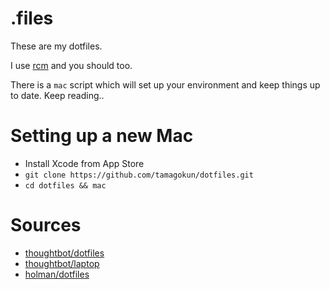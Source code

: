 # .files

These are my dotfiles.

I use [rcm](http://robots.thoughtbot.com/rcm-for-rc-files-in-dotfiles-repos) and you should too.

There is a `mac` script which will set up your environment and keep things up to date. Keep reading..

# Setting up a new Mac

- Install Xcode from App Store
- `git clone https://github.com/tamagokun/dotfiles.git`
- `cd dotfiles && mac`

# Sources

- [thoughtbot/dotfiles](https://github.com/thoughtbot/dotfiles)
- [thoughtbot/laptop](https://github.com/thoughtbot/laptop)
- [holman/dotfiles](https://github.com/holman/dotfiles)
